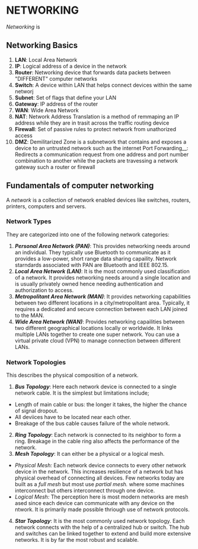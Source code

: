 #     NETWORKING
*Networking* is 
## Networking Basics
1. __LAN__: Local Area Network
2. __IP__: Logical address of a device in the network
3. __Router__: Networking device that forwards data packets between "DIFFERENT" computer networks
4. __Switch__: A device within LAN that helps connect devices within the same networj
5. __Subnet__: Set of flags that define your LAN
6. __Gateway__: IP address of the router
7. __WAN__: Wide Area Network
8. __NAT__: Network Address Translation is a method of remmaping an IP address while they are in trasit across the traffic routing device
9. __Firewall__: Set of passive rules to protect network from unathorized access
10. __DMZ__: Demilitarized Zone is a subnetwork that contains and exposes a device to an untrusted network such as the internet
Port Forwarding__: Redirects a communication request from one address and port number combination to another while the packets are travessing a network gateway such a router or firewall

## Fundamentals of computer networking

A *network* is a collection of network enabled devices like switches, routers, printers, computers and servers.

### Network Types
They are categorized into one of the following network categories:
1. __*Personal Area Network (PAN)*__: This provides networking needs around an individual. They typically use Bluetooth to communicate as it provides a low-power, short range data sharing capaility. Network starndards associated with PAN are Bluetooth and IEEE 802.15.
2. __*Local Area Network (LAN)*__: It is the most commonly used classification of a network. It provides networking needs around a single location and is usually privately owned hence needing authentication and authorization to access.
3. __*Metropolitant Area Network (MAN)*__: It provides networking capabilities between two different locations in a city/metropolitant area. Typically, it requires a dedicated and secure connection between each LAN joined to the MAN.
4. __*Wide Area Network (WAN)*__: Provides networking capailities between two different geographical locations locally or worldwide. It links multiple LANs together to create one super network. You can use a virtual private cloud (VPN) to manage connection between different LANs.

### Network Topologies
This describes the physical composition of a network.
1. __*Bus Topology*__: Here each network device is connected to a single network cable. It is the simplest but limitations include;
-    Length of main cable or bus: the longer it takes, the higher the chance of signal dropout.
-    All deviices have to be located near each other.
-    Breakage of the bus cable causes failure of the whole network.
2. __*Ring Topology*__: Each network is connected to its neighbor to form a ring. Breakage in the cable ring also affects the performance of the network.
3. __*Mesh Topology*__: It can either be a physical or a logical mesh.
-   *Physical Mesh:* Each network device connects to every other network device in the network.
This increases resilience of a network but has physical overhead of connecting all devices. Few networks today are built as a *full mesh* but most use *partial mesh.* where some machines interconnect but others interconnect through one device.
-   *Logical Mesh:* The perception here is most modern networks are mesh ased since each device can communicate with any device on the ntwork. It is primarily made possible thriough use of network protocols.
4. __*Star Topology*__: It is the most commonly used network topology. Each network connects with the help of a centralized hub or switch. The hub and switches can be linked together to extend and build more extensive networks. It is by far the most robust and scalable.
